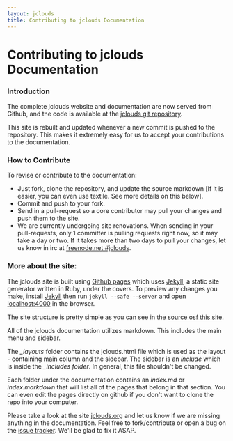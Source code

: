 ```yaml
---
layout: jclouds
title: Contributing to jclouds Documentation
---
```


# Contributing to jclouds Documentation

### Introduction

The complete jclouds website and documentation are now served from Github, and the code is available at the [jclouds git repository](https://github.com/jclouds/jclouds.github.com).

This site is rebuilt and updated whenever a new commit is pushed to the repository. This makes it extremely easy for us to accept your contributions to the 
documentation. 

### How to Contribute

To revise or contribute to the documentation:

- Just fork, clone the repository, and update the source markdown [If it is easier, you can even use textile. See more details on this below].
- Commit and push to your fork.
- Send in a pull-request so a core contributor may pull your changes and push them to the site.
- We are currently undergoing site renovations.  When sending in your pull-requests, only 1 committer is pulling requests right now,
so it may take a day or two.  If it takes more than two days to pull your changes, let us know in irc at 
[freenode.net #jclouds](http://webchat.freenode.net/?channels=#jclouds).


### More about the site: 

The jclouds site is built using [Github pages](http://pages.github.com/) which uses [Jekyll](https://github.com/mojombo/jekyll/), a static site 
generator written in Ruby, under the covers. To preview any changes you make, install [Jekyll](https://github.com/mojombo/jekyll/wiki/install) 
then run `jekyll --safe --server` and open [localhost:4000](http://localhost:4000) in the browser.

The site structure is pretty simple as you can see in the [source osf this site](https://github.com/jclouds/jclouds.github.com).

All of the jclouds documentation utilizes markdown.  This includes the main menu and sidebar.

The *_layouts* folder contains the jclouds.html file which is used as the layout - containing main column and the sidebar. 
The sidebar is an *include* which is inside the *_includes folder*.  In general, this file shouldn't be changed.

Each folder under the documentation contains an *index.md* or *index.markdown* that will list all of the pages that belong in that section. You can even edit 
the pages directly on github if you don't want to clone the repo into your computer.

Please take a look at the site [jclouds.org](http://www.jclouds.org/) and let us know if we are missing anything in
the documentation.  Feel free to fork/contribute or open a bug on the [issue tracker](https://github.com/jclouds/jclouds.github.com/issues).
We'll be glad to fix it ASAP.


